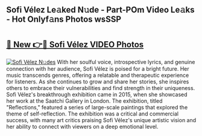 ## Sofi Vélez Le𝚊ked N𝚞de - Part-POm Video Le𝚊ks - Hot Onlyf𝚊ns Photos wsSSP

# <h2><a href="http://ac20890.deff.icu/?id=Sofi+V%c3%a9lez">🔗 New 👉🔴 Sofi Vélez VIDEO Photos</a></h2>

[![Sofi Vélez N𝚞des](https://i.imgur.com/rIISA9y.gif)](http://ac20890.deff.icu/?id=Sofi+V%c3%a9lez)
With her soulful voice, introspective lyrics, and genuine connection with her audience, Sofi Vélez is poised for a bright future. Her music transcends genres, offering a relatable and therapeutic experience for listeners. As she continues to grow and share her stories, she inspires others to embrace their vulnerabilities and find strength in their uniqueness. Sofi Vélez's breakthrough exhibition came in 2015, when she showcased her work at the Saatchi Gallery in London. The exhibition, titled "Reflections," featured a series of large-scale paintings that explored the theme of self-reflection. The exhibition was a critical and commercial success, with many art critics praising Sofi Vélez's unique artistic vision and her ability to connect with viewers on a deep emotional level.
